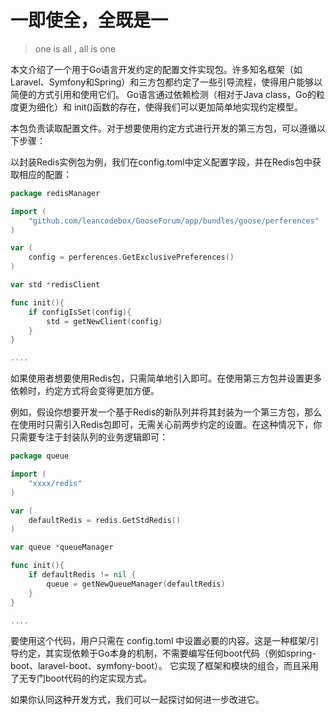 # 一即使全，全既是一 

> one is all , all is one

本文介绍了一个用于Go语言开发约定的配置文件实现包。许多知名框架（如Laravel、Symfony和Spring）和三方包都约定了一些引导流程，使得用户能够以简便的方式引用和使用它们。 Go语言通过依赖检测（相对于Java class，Go的粒度更为细化）和 init()函数的存在，使得我们可以更加简单地实现约定模型。

本包负责读取配置文件。对于想要使用约定方式进行开发的第三方包，可以遵循以下步骤：

以封装Redis实例包为例，我们在config.toml中定义配置字段，并在Redis包中获取相应的配置：

```go
package redisManager

import (
	"github.com/leancodebox/GooseForum/app/bundles/goose/perferences"
)

var (
	config = perferences.GetExclusivePreferences()
)

var std *redisClient

func init(){
	if configIsSet(config){
		std = getNewClient(config)
    }
}

....

```

如果使用者想要使用Redis包，只需简单地引入即可。在使用第三方包并设置更多依赖时，约定方式将会变得更加方便。

例如，假设你想要开发一个基于Redis的新队列并将其封装为一个第三方包，那么在使用时只需引入Redis包即可，无需关心前两步约定的设置。在这种情况下，你只需要专注于封装队列的业务逻辑即可：

```go
package queue

import (
	"xxxx/redis"
)

var (
	defaultRedis = redis.GetStdRedis()
)

var queue *queueManager

func init(){
	if defaultRedis != nil {
		queue = getNewQueueManager(defaultRedis)
    }
}

....

```

要使用这个代码，用户只需在 config.toml 中设置必要的内容。这是一种框架/引导约定，其实现依赖于Go本身的机制，不需要编写任何boot代码（例如spring-boot、laravel-boot、symfony-boot）。 它实现了框架和模块的组合，而且采用了无专门boot代码的约定实现方式。

如果你认同这种开发方式，我们可以一起探讨如何进一步改进它。
